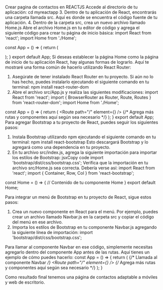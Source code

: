 Crear pagina de contactos en REACTJS
Accede al directorio de tu aplicación:
cd myreactapp 
3.	Dentro de tu aplicación de React, encontrarás una carpeta llamada src. Aquí es donde se encuentra el código fuente de tu aplicación.
4.	Dentro de la carpeta src, crea un nuevo archivo llamado Home.js 
 Abre el archivo Home.js en tu editor de código y agrega el siguiente código para crear tu página de inicio básica:
import React from 'react';
import Home from './Home';

const App = () => {
  return (
    <div>
      <Home />
    </div>
  );
}
export default App;
Si deseas establecer la página Home como la página de inicio de tu aplicación React, hay algunas formas de lograrlo. Aquí te mostraré una forma común de hacerlo utilizando React Router:
1.	Asegúrate de tener instalado React Router en tu proyecto. Si aún no lo has hecho, puedes instalarlo ejecutando el siguiente comando en tu terminal:
npm install react-router-dom
2.	Abre el archivo src/App.js y realiza las siguientes modificaciones:
import React from 'react';
import { BrowserRouter as Router, Route, Routes } from 'react-router-dom';
import Home from './Home';

const App = () => {
  return (
    <Router>
      <Routes>
        <Route path="/" element={<Home />} />
        {/* Agrega más rutas y componentes aquí según sea necesario */}
      </Routes>
    </Router>
  );
}
export default App;
Para agregar Bootstrap a tu proyecto de React, puedes seguir los siguientes pasos:
1.	Instala Bootstrap utilizando npm ejecutando el siguiente comando en tu terminal:
npm install react-bootstrap
Esto descargará Bootstrap y lo agregará como una dependencia en tu proyecto.
2.	En tu archivo src/index.js, agrega la siguiente importación para importar los estilos de Bootstrap:
jsxCopy code
import 'bootstrap/dist/css/bootstrap.css';
Verifica que la importación en tu archivo src/Home.js sea correcta. Debería verse así:
import React from 'react';
import { Container, Row, Col } from 'react-bootstrap';

const Home = () => {
  // Contenido de tu componente Home
}
export default Home;

Para integrar un menú de Bootstrap en tu proyecto de React, sigue estos pasos:
1.	Crea un nuevo componente en React para el menú. Por ejemplo, puedes crear un archivo llamado Navbar.js en la carpeta src y copiar el código del menú en ese archivo.
2.	Importa los estilos de Bootstrap en tu componente Navbar.js agregando la siguiente línea de importación:
import 'bootstrap/dist/css/bootstrap.css';

Para llamar al componente Navbar en ese código, simplemente necesitas agregarlo dentro del componente App antes de las rutas. Aquí tienes un ejemplo de cómo puedes hacerlo:
const App = () => {
  return (
    <Router>
      <Navbar /> {/* Llamada al componente Navbar */}
      <Routes>
        <Route path="/" element={<Home />} />
        {/* Agrega más rutas y componentes aquí según sea necesario */}
      </Routes>
    </Router>
  );
}


















Como resultado final tenemos una página de contactos adaptable a móviles y web de escritorio.
 


 


